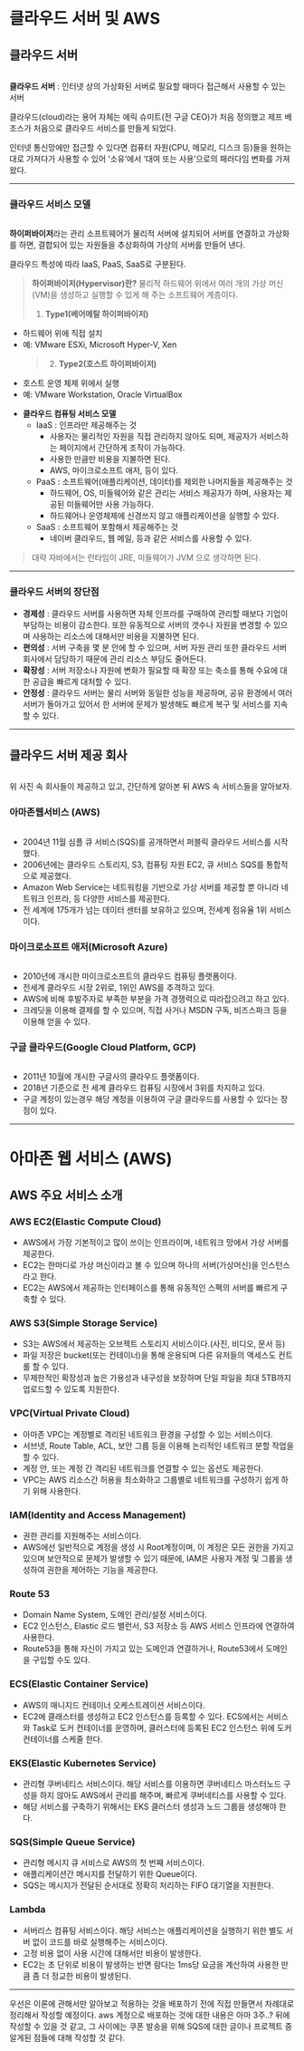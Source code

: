 <h1 id="클라우드-서버-및-aws">클라우드 서버 및 AWS</h1>
<h2 id="클라우드-서버">클라우드 서버</h2>
<p><img alt="" src="https://velog.velcdn.com/images/jojehuni_9759/post/d554d751-0289-4a4f-91a3-dfd32ee3b0a7/image.png" /></p>
<p><strong>클라우드 서버</strong> : 인터넷 상의 가상화된 서버로 필요할 때마다 접근해서 사용할 수 있는 서버</p>
<p>클라우드(cloud)라는 용어 자체는 에릭 슈미트(전 구글 CEO)가 처음 정의했고 제프 베조스가 처음으로 클라우드 서비스를 만들게 되었다.</p>
<p>인터넷 통신망에만 접근할 수 있다면 컴퓨터 자원(CPU, 메모리, 디스크 등)들을 원하는 대로 가져다가 사용할 수 있어 ‘소유’에서 ‘대여 또는 사용’으로의 패러다임 변화를 가져왔다.</p>
<hr />
<h3 id="클라우드-서비스-모델">클라우드 서비스 모델</h3>
<p><img alt="" src="https://velog.velcdn.com/images/jojehuni_9759/post/1558a68c-379e-4820-9eae-41047ca4a8ab/image.png" /></p>
<p><strong>하이퍼바이저</strong>라는 관리 소프트웨어가 물리적 서버에 설치되어 서버를 연결하고 가상화를 하면, 결합되어 있는 자원들을 추상화하여 가상의 서버를 만들어 낸다.</p>
<p>클라우드 특성에 따라 IaaS, PaaS, SaaS로 구분된다.</p>
<blockquote>
<p><strong>하이퍼바이저(Hypervisor)란?</strong>
물리적 하드웨어 위에서 여러 개의 가상 머신(VM)을 생성하고 실행할 수 있게 해 주는 소프트웨어 계층이다.</p>
<ol>
<li><strong>Type1(베어메탈 하이퍼바이저)</strong></li>
</ol>
</blockquote>
<ul>
<li>하드웨어 위에 직접 설치</li>
<li>예: VMware ESXi, Microsoft Hyper-V, Xen<blockquote>
<ol start="2">
<li><strong>Type2(호스트 하이퍼바이저)</strong></li>
</ol>
</blockquote>
</li>
<li>호스트 운영 체제 위에서 실행</li>
<li>예: VMware Workstation, Oracle VirtualBox</li>
</ul>
<ul>
<li><strong>클라우드 컴퓨팅 서비스 모델</strong><ul>
<li>IaaS : 인프라만 제공해주는 것<ul>
<li>사용자는 물리적인 자원을 직접 관리하지 않아도 되며, 제공자가 서비스하는 페이지에서 간단하게 조작이 가능하다.</li>
<li>사용한 만큼만 비용을 지불하면 된다.</li>
<li>AWS, 마이크로소프트 애저, 등이 있다.</li>
</ul>
</li>
<li>PaaS : 소프트웨어(애플리케이션, 데이터)를 제외한 나머지들을 제공해주는 것<ul>
<li>하드웨어, OS, 미들웨어와 같은 관리는 서비스 제공자가 하며, 사용자는 제공된 미들웨어만 사용 가능하다.</li>
<li>하드웨어나 운영체제에 신경쓰지 않고 애플리케이션을 실행할 수 있다.</li>
</ul>
</li>
<li>SaaS : 소프트웨어 포함해서 제공해주는 것<ul>
<li>네이버 클라우드, 웹 메일, 등과 같은 서비스를 사용할 수 있다.</li>
</ul>
</li>
</ul>
</li>
</ul>
<blockquote>
<p>대략 자바에서는 런타임이 JRE, 미들웨어가 JVM 으로 생각하면 된다.</p>
</blockquote>
<hr />
<h3 id="클라우드-서버의-장단점">클라우드 서버의 장단점</h3>
<ul>
<li><strong>경제성</strong>
: 클라우드 서버를 사용하면 자체 인프라를 구매하여 관리할 때보다 기업이 부담하는 비용이 감소한다. 또한 유동적으로 서버의 갯수나 자원을 변경할 수 있으며 사용하는 리소스에 대해서만 비용을 지불하면 된다.</li>
<li><strong>편의성</strong>
: 서버 구축을 몇 분 안에 할 수 있으며, 서버 자원 관리 또한 클라우드 서버 회사에서 담당하기 때문에 관리 리소스 부담도 줄어든다.</li>
<li><strong>확장성</strong>
: 서버 저장소나 자원에 변화가 필요할 때 확장 또는 축소를 통해 수요에 대한 공급을 빠르게 대처할 수 있다.</li>
<li><strong>안정성</strong>
: 클라우드 서버는 물리 서버와 동일한 성능을 제공하며, 공유 환경에서 여러 서버가 돌아가고 있어서 한 서버에 문제가 발생해도 빠르게 복구 및 서비스를 지속할 수 있다.</li>
</ul>
<hr />
<h2 id="클라우드-서버-제공-회사">클라우드 서버 제공 회사</h2>
<p><img alt="" src="https://velog.velcdn.com/images/jojehuni_9759/post/039c1e4c-014a-4b5f-b563-c476f8cd1294/image.png" /></p>
<p>위 사진 속 회사들이 제공하고 있고, 간단하게 알아본 뒤 AWS 속 서비스들을 알아보자.</p>
<h3 id="아마존웹서비스-aws">아마존웹서비스 (AWS)</h3>
<p><img alt="" src="https://velog.velcdn.com/images/jojehuni_9759/post/ad29058c-e4cb-412a-9462-c2d72b7000de/image.png" /></p>
<ul>
<li>2004년 11월 심플 큐 서비스(SQS)를 공개하면서 퍼블릭 클라우드 서비스를 시작했다.</li>
<li>2006년에는 클라우드 스토리지, S3, 컴퓨팅 자원 EC2, 큐 서비스 SQS를 통합적으로 제공했다.</li>
<li>Amazon Web Service는 네트워킹을 기반으로 가상 서버를 제공할 뿐 아니라 네트워크 인프라, 등 다양한 서비스를 제공한다.</li>
<li>전 세계에 175개가 넘는 데이터 센터를 보유하고 있으며, 전세계 점유율 1위 서비스이다.</li>
</ul>
<h3 id="마이크로소프트-애저microsoft-azure">마이크로소프트 애저(Microsoft Azure)</h3>
<p><img alt="" src="https://velog.velcdn.com/images/jojehuni_9759/post/6743d748-ed51-4eb4-96cb-2d67b13ab34e/image.png" /></p>
<ul>
<li>2010년에 개시한 마이크로소프트의 클라우드 컴퓨팅 플랫폼이다.</li>
<li>전세계 클라우드 시장 2위로, 1위인 AWS를 추격하고 있다.</li>
<li>AWS에 비해 후발주자로 부족한 부분을 가격 경쟁력으로 따라잡으려고 하고 있다.</li>
<li>크레딧을 이용해 결제를 할 수 있으며, 직접 사거나 MSDN 구독, 비즈스파크 등을 이용해 얻을 수 있다.</li>
</ul>
<h3 id="구글-클라우드google-cloud-platform-gcp">구글 클라우드(Google Cloud Platform, GCP)</h3>
<p><img alt="" src="https://velog.velcdn.com/images/jojehuni_9759/post/796532cc-6da5-42f8-b8e6-460f2fbd25b6/image.png" /></p>
<ul>
<li>2011년 10월에 개시한 구글사의 클라우드 플랫폼이다.</li>
<li>2018년 기준으로 전 세계 클라우드 컴퓨팅 시장에서 3위를 차지하고 있다.</li>
<li>구글 계정이 있는경우 해당 계정을 이용하여 구글 클라우드를 사용할 수 있다는 장점이 있다.</li>
</ul>
<hr />
<h1 id="아마존-웹-서비스-aws">아마존 웹 서비스 (AWS)</h1>
<h2 id="aws-주요-서비스-소개">AWS 주요 서비스 소개</h2>
<h3 id="aws-ec2elastic-compute-cloud">AWS EC2(Elastic Compute Cloud)</h3>
<ul>
<li>AWS에서 가장 기본적이고 많이 쓰이는 인프라이며, 네트워크 망에서 가상 서버를 제공한다.</li>
<li>EC2는 한마디로 가상 머신이라고 볼 수 있으며 하나의 서버(가상머신)을 인스턴스라고 한다.</li>
<li>EC2는 AWS에서 제공하는 인터페이스를 통해 유동적인 스펙의 서버를 빠르게 구축할 수 있다.</li>
</ul>
<h3 id="aws-s3simple-storage-service">AWS S3(Simple Storage Service)</h3>
<ul>
<li>S3는 AWS에서 제공하는 오브젝트 스토리지 서비스이다.(사진, 비디오, 문서 등)</li>
<li>파일 저장은 bucket(또는 컨테이너)을 통해 운용되며 다른 유저들의 액세스도 컨트롤 할 수 있다.</li>
<li>무제한적인 확장성과 높은 가용성과 내구성을 보장하며 단일 파일을 최대 5TB까지 업로드할 수 있도록 지원한다.</li>
</ul>
<h3 id="vpcvirtual-private-cloud">VPC(Virtual Private Cloud)</h3>
<ul>
<li>아마존 VPC는 계정별로 격리된 네트워크 환경을 구성할 수 있는 서비스이다.</li>
<li>서브넷, Route Table, ACL, 보안 그룹 등을 이용해 논리적인 네트워크 분할 작업을 할 수 있다.</li>
<li>계정 안, 또는 계정 간 격리된 네트워크를 연결할 수 있는 옵션도 제공한다.</li>
<li>VPC는 AWS 리소스간 허용을 최소화하고 그룹별로 네트워크를 구성하기 쉽게 하기 위해 사용한다.</li>
</ul>
<h3 id="iamidentity-and-access-management">IAM(Identity and Access Management)</h3>
<ul>
<li>권한 관리를 지원해주는 서비스이다.</li>
<li>AWS에선 일반적으로 계정을 생성 시 Root계정이며, 이 계정은 모든 권한을 가지고 있으며 보안적으로 문제가 발생할 수 있기 때문에, IAM은 사용자 계정 및 그룹을 생성하여 권한을 제어하는 기능을 제공한다.</li>
</ul>
<h3 id="route-53">Route 53</h3>
<ul>
<li>Domain Name System, 도메인 관리/설정 서비스이다.</li>
<li>EC2 인스턴스, Elastic 로드 밸런서, S3 저장소 등 AWS 서비스 인프라에 연결하여 사용한다.</li>
<li>Route53을 통해 자신이 가지고 있는 도메인과 연결하거나, Route53에서 도메인을 구입할 수도 있다.</li>
</ul>
<h3 id="ecselastic-container-service">ECS(Elastic Container Service)</h3>
<ul>
<li>AWS의 매니지드 컨테이너 오케스트레이션 서비스이다.</li>
<li>EC2에 클래스터를 생성하고 EC2 인스턴스를 등록할 수 있다. ECS에서는 서비스와 Task로 도커 컨테이너를 운영하며, 클러스터에 등록된 EC2 인스턴스 위에 도커 컨테이너를 스케줄 한다.</li>
</ul>
<h3 id="ekselastic-kubernetes-service">EKS(Elastic Kubernetes Service)</h3>
<ul>
<li>관리형 쿠버네티스 서비스이다. 해당 서비스를 이용하면 쿠버네티스 마스터노드 구성을 하지 않아도 AWS에서 관리를 해주며, 빠르게 쿠버네티스를 사용할 수 있다.</li>
<li>해당 서비스를 구축하기 위해서는 EKS 클러스터 생성과 노드 그룹을 생성해야 한다.</li>
</ul>
<h3 id="sqssimple-queue-service">SQS(Simple Queue Service)</h3>
<ul>
<li>관리형 메시지 큐 서비스로 AWS의 첫 번째 서비스이다.</li>
<li>애플리케이션간 메시지를 전달하기 위한 Queue이다.</li>
<li>SQS는 메시지가 전달된 순서대로 정확히 처리하는 FIFO 대기열을 지원한다.</li>
</ul>
<h3 id="lambda">Lambda</h3>
<ul>
<li>서버리스 컴퓨팅 서비스이다. 해당 서비스는 애플리케이션을 실행하기 위한 별도 서버 없이 코드를 바로 실행해주는 서비스이다.</li>
<li>고정 비용 없이 사용 시간에 대해서만 비용이 발생한다.</li>
<li>EC2는 초 단위로 비용이 발생하는 반면 람다는 1ms당 요금을 계산하여 사용한 만큼 좀 더 정교한 비용이 발생된다.</li>
</ul>
<hr />
<p>우선은 이론에 관해서만 알아보고 적용하는 것을 배포하기 전에 직접 만들면서 차례대로 정리해서 작성할 예정이다. aws 계정으로 배포하는 것에 대한 내용은 아마 3주..? 뒤에 작성할 수 있을 것 같고, 그 사이에는 쿠폰 발송을 위해 SQS에 대한 글이나 프로젝트 중 알게된 점들에 대해 작성할 것 같다.</p>